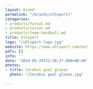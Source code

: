 ```yaml
---
layout: brand
permalink: "/brands/ulhsport/"
categories:
- products/futsal.md
- products/soccer.md
- products/team-handball.md
title: Ulhsport
logo: "/uhlsport-logo.jpg"
website: https://www.uhlsport.com/en/
pdfs: []
info: ''
date: '2019-03-29T22:38:27.000+00:00'
photos:
- title: Cerebus goal gloves
  photo: "/Cerebus goal gloves.jpg"

---
```

